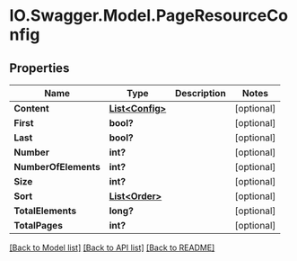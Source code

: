 # IO.Swagger.Model.PageResourceConfig
## Properties

Name | Type | Description | Notes
------------ | ------------- | ------------- | -------------
**Content** | [**List&lt;Config&gt;**](Config.md) |  | [optional] 
**First** | **bool?** |  | [optional] 
**Last** | **bool?** |  | [optional] 
**Number** | **int?** |  | [optional] 
**NumberOfElements** | **int?** |  | [optional] 
**Size** | **int?** |  | [optional] 
**Sort** | [**List&lt;Order&gt;**](Order.md) |  | [optional] 
**TotalElements** | **long?** |  | [optional] 
**TotalPages** | **int?** |  | [optional] 

[[Back to Model list]](../README.md#documentation-for-models) [[Back to API list]](../README.md#documentation-for-api-endpoints) [[Back to README]](../README.md)

